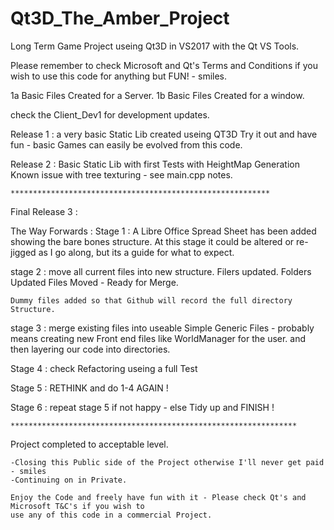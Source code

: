 # Qt3D_The_Amber_Project
Long Term Game Project useing Qt3D  in VS2017 with the Qt VS Tools.

Please remember to check Microsoft and Qt's Terms and Conditions if you
wish to use this code for anything but FUN! - smiles.

1a Basic Files Created for a Server.
1b Basic Files Created for a window.

check the Client_Dev1 for development updates.

Release 1 : a very basic Static Lib created useing QT3D
  Try it out and have fun - basic Games can easily be evolved from this code.
  
Release 2 : Basic Static Lib with first Tests with HeightMap Generation
	Known issue with tree texturing - see main.cpp notes.

	**********************************************************

Final Release 3 :

The Way Forwards :
	Stage 1 : A Libre Office Spread Sheet has been added showing the bare bones structure.
			  At this stage it could be altered or re-jigged as I go along, but its a guide
			  for what to expect.

stage 2 : move all current files into new structure.
	Filers updated.
	Folders Updated
	Files Moved - Ready for Merge.

	Dummy files added so that Github will record the full directory Structure.

stage 3 : merge existing files into useable Simple Generic Files
	- probably means creating new Front end files like WorldManager for the user.
	and then layering our code into directories.

Stage 4 : check Refactoring useing a full Test

Stage 5 : RETHINK and do 1-4 AGAIN !

Stage 6 : repeat stage 5 if not happy - else Tidy up and FINISH !

	****************************************************************

Project completed to acceptable level.

	-Closing this Public side of the Project otherwise I'll never get paid - smiles
	-Continuing on in Private.

	Enjoy the Code and freely have fun with it - Please check Qt's and Microsoft T&C's if you wish to
	use any of this code in a commercial Project.